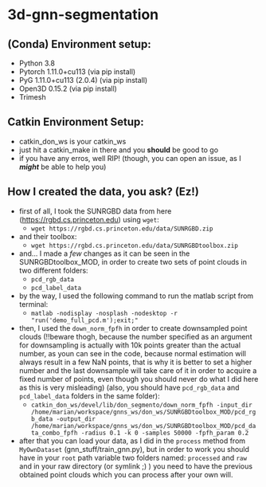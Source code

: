 # 3d-gnn-segmentation


## (Conda) Environment setup:
- Python 3.8
- Pytorch 1.11.0+cu113 (via pip install)
- PyG 1.11.0+cu113 (2.0.4) (via pip install)
- Open3D 0.15.2 (via pip install)
- Trimesh

## Catkin Environment Setup:
- catkin_don_ws is your catkin_ws
- just hit a catkin_make in there and you **should** be good to go
- if you have any erros, well RIP! (though, you can open an issue, as I **_might_** be able to help you)

## How I created the data, you ask? (Ez!)
- first of all, I took the SUNRGBD data from here (https://rgbd.cs.princeton.edu) using `wget`:
  - `wget https://rgbd.cs.princeton.edu/data/SUNRGBD.zip`
- and their toolbox:
  - `wget https://rgbd.cs.princeton.edu/data/SUNRGBDtoolbox.zip`
- and... I made a _few_ changes as it can be seen in the SUNRGBDtoolbox_MOD, in order to create two sets of point clouds in two different folders:
  - `pcd_rgb_data`
  - `pcd_label_data`
- by the way, I used the following command to run the matlab script from terminal:
  -  `matlab -nodisplay -nosplash -nodesktop -r "run('demo_full_pcd.m');exit;"`
- then, I used the `down_norm_fpfh` in order to create downsampled point clouds (!!beware thogh, because the number specified as an argument for downsampling is actually with 10k points greater than the actual number, as youn can see in the code, because normal estimation will always result in a few NaN points, that is why it is better to set a higher number and the last downsample will take care of it in order to acquire a fixed number of points, even though you should never do what I did here as this is very misleading) (also, you should have `pcd_rgb_data` and `pcd_label_data` folders in the same folder):
  - `catkin_don_ws/devel/lib/don_segmento/down_norm_fpfh -input_dir /home/marian/workspace/gnns_ws/don_ws/SUNRGBDtoolbox_MOD/pcd_rgb_data -output_dir /home/marian/workspace/gnns_ws/don_ws/SUNRGBDtoolbox_MOD/pcd_data_combo_fpfh -radius 0.1 -k 0 -samples 50000 -fpfh_param 0.2`
- after that you can load your data, as I did in the `process` method from `MyOwnDataset` (gnn_stuff/train_gnn.py), but in order to work you should have in your `root` path variable two folders named: `processed` and `raw` and in your raw directory (or symlink ;) ) you need to have the previous obtained point clouds which you can process after your own will. 
